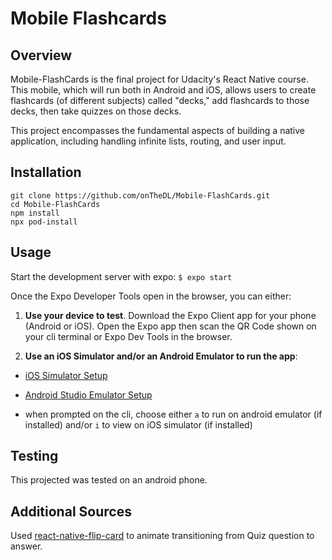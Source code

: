 # Mobile Flashcards

## Overview

Mobile-FlashCards is the final project for Udacity's React Native course. This mobile, which will run both in Android and iOS, allows users to create flashcards (of different subjects) called "decks," add flashcards to those decks, then take quizzes on those decks.

This project encompasses the fundamental aspects of building a native application, including handling infinite lists, routing, and user input.

## Installation
```
git clone https://github.com/onTheDL/Mobile-FlashCards.git
cd Mobile-FlashCards
npm install
npx pod-install
```

## Usage

Start the development server with expo:
`$ expo start` 

Once the Expo Developer Tools open in the browser, you can either:

1. **Use your device to test**. Download the Expo Client app for your phone (Android or iOS). Open the Expo app then scan the QR Code shown on your cli terminal or Expo Dev Tools in the browser.

2. **Use an iOS Simulator and/or an Android Emulator to run the app**:
  - [iOS Simulator Setup](https://docs.expo.io/workflow/ios-simulator/)
  - [Android Studio Emulator Setup](https://docs.expo.io/workflow/android-studio-emulator/)

  - when prompted on the cli, choose either `a` to run on android emulator (if installed) and/or `i` to view on iOS simulator (if installed)

## Testing
This projected was tested on an android phone.

## Additional Sources
Used [react-native-flip-card](https://www.npmjs.com/package/react-native-flip-card) to animate transitioning from Quiz question to answer.